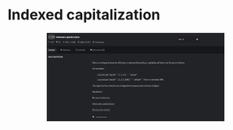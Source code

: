# Indexed capitalization

<p align="center">
  <img src="./screenshots/image1.png" width="350" title="Console">
</p>

